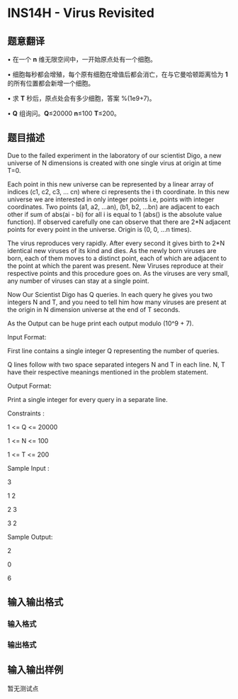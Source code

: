 # INS14H - Virus Revisited

## 题意翻译

• 在一个 **n** 维无限空间中，一开始原点处有一个细胞。

• 细胞每秒都会增殖，每个原有细胞在增值后都会消亡，在与它曼哈顿距离恰为 **1** 的所有位置都会新增一个细胞。

• 求 **T** 秒后，原点处会有多少细胞，答案 %(1e9+7)。

• **Q** 组询问。**Q**≤20000 **n**≤100 **T**≤200。

## 题目描述

Due to the failed experiment in the laboratory of our scientist Digo, a new universe of N dimensions is created with one single virus at origin at time T=0.

Each point in this new universe can be represented by a linear array of indices (c1, c2, c3, ... cn) where ci represents the i th coordinate. In this new universe we are interested in only integer points i.e, points with integer coordinates. Two points (a1, a2, ...an), (b1, b2, ...bn) are adjacent to each other if sum of abs(ai - bi) for all i is equal to 1 (abs() is the absolute value function). If observed carefully one can observe that there are 2\*N adjacent points for every point in the universe. Origin is (0, 0, ...n times).

The virus reproduces very rapidly. After every second it gives birth to 2\*N identical new viruses of its kind and dies. As the newly born viruses are born, each of them moves to a distinct point, each of which are adjacent to the point at which the parent was present. New Viruses reproduce at their respective points and this procedure goes on. As the viruses are very small, any number of viruses can stay at a single point.

Now Our Scientist Digo has Q queries. In each query he gives you two integers N and T, and you need to tell him how many viruses are present at the origin in N dimension universe at the end of T seconds.

As the Output can be huge print each output modulo (10^9 + 7).

Input Format:

First line contains a single integer Q representing the number of queries.

Q lines follow with two space separated integers N and T in each line. N, T have their respective meanings mentioned in the problem statement.

Output Format:

Print a single integer for every query in a separate line.

Constraints :

1 <= Q <= 20000

1 <= N <= 100

1 <= T <= 200

Sample Input :

3

1 2

2 3

3 2

Sample Output:

2

0

6

## 输入输出格式

### 输入格式

### 输出格式

## 输入输出样例

暂无测试点

